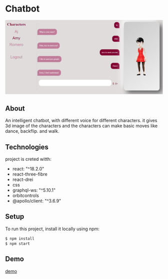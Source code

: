 # Chatbot
![chatbot image](./Annotation%202022-11-10%20090919.png)

## About
An intelligent chatbot, with different voice for different characters. it gives 3d image of the characters and the characters can make basic moves like dance, backflip. and walk.


## Technologies
project is creted witth:
 * react: "^18.2.0"
 * react-three-fibre
 * react-drei
 * css
 * graphql-ws: "^5.10.1"
 * orbitcontrols
 * @apollo/client: "^3.6.9"


## Setup
To run this project, install it locally using npm:

```
$ npm install
$ npm start
```
## Demo
[demo](https://chatbot-amber.vercel.app/)


